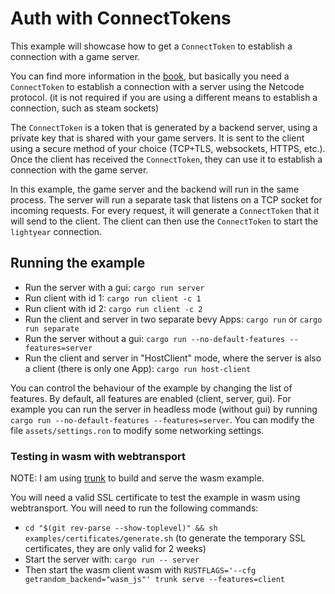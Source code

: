 # Auth with ConnectTokens

This example will showcase how to get a `ConnectToken` to establish a connection with a game server.

You can find more information in the [book](https://cbournhonesque.github.io/lightyear/book/concepts/connection/title.html#netcode), but basically
you need a `ConnectToken` to establish a connection with a server using the Netcode protocol. (it is not required if you are using 
a different means to establish a connection, such as steam sockets)

The `ConnectToken` is a token that is generated by a backend server, using a private key that is shared with your game servers.
It is sent to the client using a secure method of your choice (TCP+TLS, websockets, HTTPS, etc.).
Once the client has received the `ConnectToken`, they can use it to establish a connection with the game server.

In this example, the game server and the backend will run in the same process. The server will run a separate task
that listens on a TCP socket for incoming requests. For every request, it will generate a `ConnectToken` that it will send
to the client. The client can then use the `ConnectToken` to start the `lightyear` connection.


## Running the example

- Run the server with a gui: `cargo run server`
- Run client with id 1: `cargo run client -c 1`
- Run client with id 2: `cargo run client -c 2`
- Run the client and server in two separate bevy Apps: `cargo run` or `cargo run separate`
- Run the server without a gui: `cargo run --no-default-features --features=server`
- Run the client and server in "HostClient" mode, where the server is also a client (there is only one App): `cargo run host-client`

You can control the behaviour of the example by changing the list of features. By default, all features are enabled (client, server, gui).
For example you can run the server in headless mode (without gui) by running `cargo run --no-default-features --features=server`.
You can modify the file `assets/settings.ron` to modify some networking settings.

### Testing in wasm with webtransport

NOTE: I am using [trunk](https://trunkrs.dev/) to build and serve the wasm example.

You will need a valid SSL certificate to test the example in wasm using webtransport. You will need to run the following
commands:
- `cd "$(git rev-parse --show-toplevel)" && sh examples/certificates/generate.sh` (to generate the temporary SSL
  certificates, they are only valid for 2 weeks)
- Start the server with: `cargo run -- server`
- Then start the wasm client wasm with ``RUSTFLAGS='--cfg getrandom_backend="wasm_js"' trunk serve --features=client``